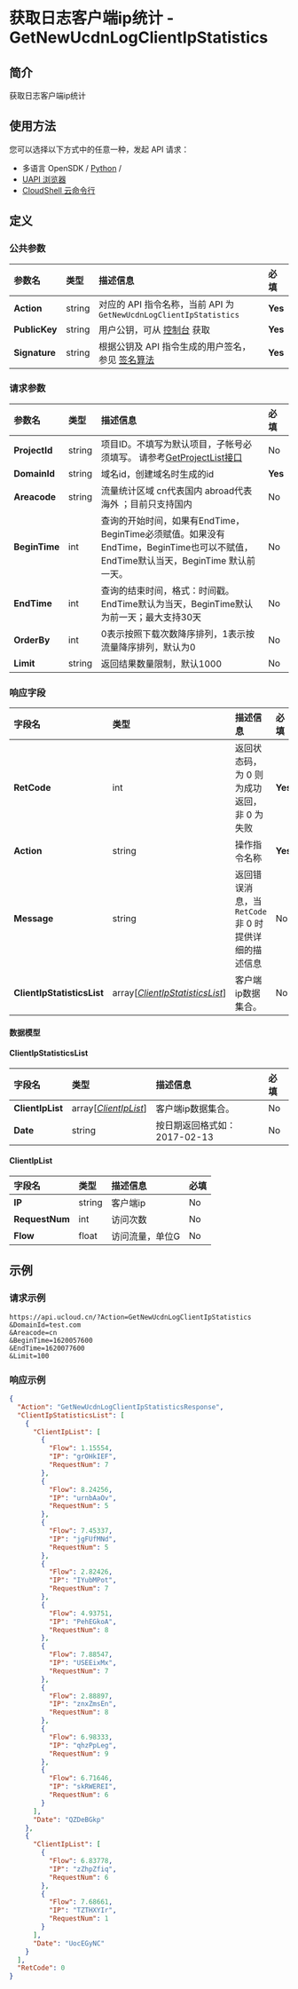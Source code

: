 # 获取日志客户端ip统计 - GetNewUcdnLogClientIpStatistics

## 简介

获取日志客户端ip统计






## 使用方法

您可以选择以下方式中的任意一种，发起 API 请求：
- 多语言 OpenSDK / [Python](https://github.com/ucloud/ucloud-sdk-python3) /
- [UAPI 浏览器](https://console.ucloud.cn/uapi/detail?id=GetNewUcdnLogClientIpStatistics)
- [CloudShell 云命令行](https://shell.ucloud.cn/)


## 定义

### 公共参数

| 参数名 | 类型 | 描述信息 | 必填 |
|:---|:---|:---|:---|
| **Action**     | string  | 对应的 API 指令名称，当前 API 为 `GetNewUcdnLogClientIpStatistics`                        | **Yes** |
| **PublicKey**  | string  | 用户公钥，可从 [控制台](https://console.ucloud.cn/uapi/apikey) 获取                                             | **Yes** |
| **Signature**  | string  | 根据公钥及 API 指令生成的用户签名，参见 [签名算法](api/summary/signature.md)  | **Yes** |

### 请求参数

| 参数名 | 类型 | 描述信息 | 必填 |
|:---|:---|:---|:---|
| **ProjectId** | string | 项目ID。不填写为默认项目，子帐号必须填写。 请参考[GetProjectList接口](https://docs.ucloud.cn/api/summary/get_project_list) |No|
| **DomainId** | string | 域名id，创建域名时生成的id |**Yes**|
| **Areacode** | string | 流量统计区域 cn代表国内 abroad代表海外 ；目前只支持国内 |No|
| **BeginTime** | int | 查询的开始时间，如果有EndTime，BeginTime必须赋值。如果没有EndTime，BeginTime也可以不赋值，EndTime默认当天，BeginTime 默认前一天。 |No|
| **EndTime** | int | 查询的结束时间，格式：时间戳。EndTime默认为当天，BeginTime默认为前一天；最大支持30天 |No|
| **OrderBy** | int | 0表示按照下载次数降序排列，1表示按流量降序排列，默认为0 |No|
| **Limit** | string | 返回结果数量限制，默认1000 |No|

### 响应字段

| 字段名 | 类型 | 描述信息 | 必填 |
|:---|:---|:---|:---|
| **RetCode** | int | 返回状态码，为 0 则为成功返回，非 0 为失败 |**Yes**|
| **Action** | string | 操作指令名称 |**Yes**|
| **Message** | string | 返回错误消息，当 `RetCode` 非 0 时提供详细的描述信息 |No|
| **ClientIpStatisticsList** | array[[*ClientIpStatisticsList*](#ClientIpStatisticsList)] | 客户端ip数据集合。 |No|

#### 数据模型


#### ClientIpStatisticsList

| 字段名 | 类型 | 描述信息 | 必填 |
|:---|:---|:---|:---|
| **ClientIpList** | array[[*ClientIpList*](#ClientIpList)] | 客户端ip数据集合。 |No|
| **Date** | string | 按日期返回格式如：2017-02-13 |No|

#### ClientIpList

| 字段名 | 类型 | 描述信息 | 必填 |
|:---|:---|:---|:---|
| **IP** | string | 客户端ip |No|
| **RequestNum** | int | 访问次数 |No|
| **Flow** | float | 访问流量，单位G |No|

## 示例

### 请求示例
    
```
https://api.ucloud.cn/?Action=GetNewUcdnLogClientIpStatistics
&DomainId=test.com
&Areacode=cn
&BeginTime=1620057600
&EndTime=1620077600
&Limit=100
```

### 响应示例
    
```json
{
  "Action": "GetNewUcdnLogClientIpStatisticsResponse",
  "ClientIpStatisticsList": [
    {
      "ClientIpList": [
        {
          "Flow": 1.15554,
          "IP": "grOHkIEF",
          "RequestNum": 7
        },
        {
          "Flow": 8.24256,
          "IP": "urnbAaOv",
          "RequestNum": 5
        },
        {
          "Flow": 7.45337,
          "IP": "jgFUfMNd",
          "RequestNum": 5
        },
        {
          "Flow": 2.82426,
          "IP": "IYubMPot",
          "RequestNum": 7
        },
        {
          "Flow": 4.93751,
          "IP": "PehEGkoA",
          "RequestNum": 8
        },
        {
          "Flow": 7.88547,
          "IP": "USEEixMx",
          "RequestNum": 7
        },
        {
          "Flow": 2.88897,
          "IP": "znxZmsEn",
          "RequestNum": 8
        },
        {
          "Flow": 6.98333,
          "IP": "qhzPpLeg",
          "RequestNum": 9
        },
        {
          "Flow": 6.71646,
          "IP": "skRWEREI",
          "RequestNum": 6
        }
      ],
      "Date": "QZDeBGkp"
    },
    {
      "ClientIpList": [
        {
          "Flow": 6.83778,
          "IP": "zZhpZfiq",
          "RequestNum": 6
        },
        {
          "Flow": 7.68661,
          "IP": "TZTHXYIr",
          "RequestNum": 1
        }
      ],
      "Date": "UocEGyNC"
    }
  ],
  "RetCode": 0
}
```





